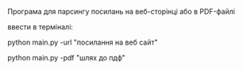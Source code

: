 Програма для парсингу посилань на веб-сторінці або в PDF-файлі

ввести в терміналі: 

python main.py -url "посилання на веб сайт"

python main.py -pdf "шлях до пдф"